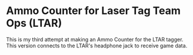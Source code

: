 # Ammo Counter for Laser Tag Team Ops (LTAR)
This is my third attempt at making an Ammo Counter for the LTAR tagger.  This version connects to the LTAR's headphone jack to receive game data.
